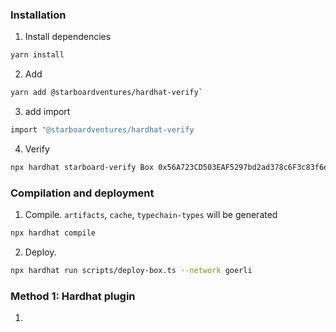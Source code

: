 ### Installation

1. Install dependencies

```bash
yarn install
```

2. Add

```bash
yarn add @starboardventures/hardhat-verify`
```

3. add import

```bash
import "@starboardventures/hardhat-verify
```

4. Verify

````bash
npx hardhat starboard-verify Box 0x56A723CD503EAF5297bd2ad378c6F3c83f6ec956```
````

### Compilation and deployment

1. Compile. `artifacts`, `cache`, `typechain-types` will be generated

```bash
npx hardhat compile
```

2. Deploy.

```bash
npx hardhat run scripts/deploy-box.ts --network goerli
```

### Method 1: Hardhat plugin

1.
